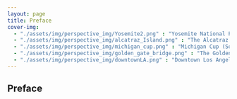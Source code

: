 ```yaml
---
layout: page
title: Preface
cover-img: 
  - "./assets/img/perspective_img/Yosemite2.png" : "Yosemite National Park , Jun 2016"
  - "./assets/img/perspective_img/alcatraz_Island.png" : "The Alcatraz Island @San Francisco, May 2017"
  - "./assets/img/perspective_img/michigan_cup.png" : "Michigan Cup (Soccer) @Canton, Michigan, Aug 2019"
  - "./assets/img/perspective_img/golden_gate_bridge.png" : "The Golden Gate Bridge @San Francisco, May 2017"
  - "./assets/img/perspective_img/downtownLA.png" : "Downtown Los Angeles, Oct 2015"
---
```


## Preface
